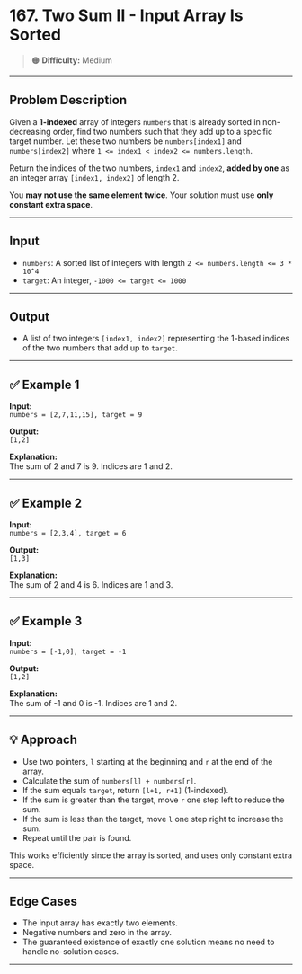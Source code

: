 # 167. Two Sum II - Input Array Is Sorted

> 🟠 **Difficulty:** Medium

---

## Problem Description

Given a **1-indexed** array of integers `numbers` that is already sorted in non-decreasing order, find two numbers such that they add up to a specific target number. Let these two numbers be `numbers[index1]` and `numbers[index2]` where `1 <= index1 < index2 <= numbers.length`.

Return the indices of the two numbers, `index1` and `index2`, **added by one** as an integer array `[index1, index2]` of length 2.

You **may not use the same element twice**. Your solution must use **only constant extra space**.

---

## Input

- `numbers`: A sorted list of integers with length `2 <= numbers.length <= 3 * 10^4`
- `target`: An integer, `-1000 <= target <= 1000`

---

## Output

- A list of two integers `[index1, index2]` representing the 1-based indices of the two numbers that add up to `target`.

---

## ✅ Example 1

**Input:**  
`numbers = [2,7,11,15], target = 9`

**Output:**  
`[1,2]`

**Explanation:**  
The sum of 2 and 7 is 9. Indices are 1 and 2.

---

## ✅ Example 2

**Input:**  
`numbers = [2,3,4], target = 6`

**Output:**  
`[1,3]`

**Explanation:**  
The sum of 2 and 4 is 6. Indices are 1 and 3.

---

## ✅ Example 3

**Input:**  
`numbers = [-1,0], target = -1`

**Output:**  
`[1,2]`

**Explanation:**  
The sum of -1 and 0 is -1. Indices are 1 and 2.

---

## 💡 Approach

- Use two pointers, `l` starting at the beginning and `r` at the end of the array.
- Calculate the sum of `numbers[l] + numbers[r]`.
- If the sum equals `target`, return `[l+1, r+1]` (1-indexed).
- If the sum is greater than the target, move `r` one step left to reduce the sum.
- If the sum is less than the target, move `l` one step right to increase the sum.
- Repeat until the pair is found.

This works efficiently since the array is sorted, and uses only constant extra space.

---

## Edge Cases

- The input array has exactly two elements.
- Negative numbers and zero in the array.
- The guaranteed existence of exactly one solution means no need to handle no-solution cases.

---